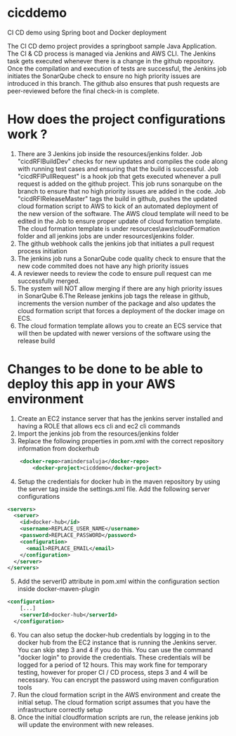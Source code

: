 # cicddemo
CI CD demo using Spring boot and Docker deployment

The CI CD demo project provides a springboot sample Java Application. The CI & CD process is managed via Jenkins and AWS CLI. The 
Jenkins task gets executed whenever there is a change in the github repository. Once the compilation and execution of tests are successful, the Jenkins job initiates the SonarQube check to ensure no high priority issues are introduced in this branch. The github also ensures that push requests are peer-reviewed before the final check-in is complete.

# How does the project configurations work ?
1. There are 3 Jenkins job inside the resources/jenkins folder. Job "cicdRFIBuildDev" checks for new updates and compiles the code along with running test cases and ensuring that the build is successful. Job "cicdRFIPullRequest" is a hook job that gets executed whenever a pull request is added on the github project. This job runs sonarqube on the branch to ensure that no high priority issues are added in the code. Job "cicdRFIReleaseMaster" tags the build in github, pushes the updated cloud formation script to AWS to kick of an automated deployment of the new version of the software. The AWS cloud template will need to be edited in the Job to ensure proper update of cloud formation template. The cloud formation template is under resources\aws\cloudFormation folder and all jenkins jobs are under resources\jenkins folder.
2. The github webhook calls the jenkins job that initiates a pull request process initiation 
3. The jenkins job runs a SonarQube code quality check to ensure that the new code commited does not have any high priority issues
4. A reviewer needs to review the code to ensure pull request can me successfully merged.
5. The system will NOT allow merging if there are any high priority issues in SonarQube
6.The Release jenkins job tags the release in github, increments the version number of the package and also updates the cloud formation 
script that forces a deployment of the docker image on ECS.
7. The cloud formation template allows you to create an ECS service that will then be updated with newer versions of the software using the release build

# Changes to be done to be able to deploy this app in your AWS environment
1. Create an EC2 instance server that has the jenkins server installed and having a ROLE that allows ecs cli and ec2 cli commands
2. Import the jenkins job from the resources/jenkins folder
3. Replace the following properties in pom.xml with the correct repository information from dockerhub
```xml
    <docker-repo>ramindersaluja</docker-repo>
		<docker-project>cicddemo</docker-project>
```    
4. Setup the credentials for docker hub in the maven repository by using the server tag inside the settings.xml file. 
Add the following server configurations
```xml
<servers>
  <server>
    <id>docker-hub</id>
    <username>REPLACE_USER_NAME</username>
    <password>REPLACE_PASSWORD</password>
    <configuration>
      <email>REPLACE_EMAIL</email>
    </configuration>
  </server>
</servers>
```
5. Add the serverID attribute in pom.xml within the configuration section inside <artifactId>docker-maven-plugin</artifactId>
  ```xml
  <configuration>
      [...]
      <serverId>docker-hub</serverId>
    </configuration>
```
6.  You can also setup the docker-hub credentials by logging in to the docker hub from the EC2 instance that is running the Jenkins 
server. 
You can skip step 3 and 4 if you do this. You can use the command "docker login" to provide the credentials. These credentials will be 
logged for a period of 12 hours. This may work fine for temporary testing, however for proper CI / CD process, steps 3 and 4 will be 
necessary. You can encrypt the password using maven configuration tools
7. Run the cloud formation script in the AWS environment and create the initial setup. The cloud formation script assumes that you have the infrastructure correctly setup
8. Once the initial cloudformation scripts are run, the release jenkins job will update the environment with new releases.



